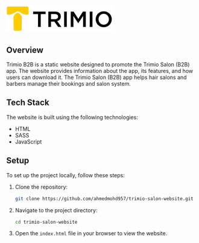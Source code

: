 # ![alt text](assets/images/title.svg)

## Overview

Trimio B2B is a static website designed to promote the Trimio Salon (B2B) app. The website provides information about the app, its features, and how users can download it. The Trimio Salon (B2B) app helps hair salons and barbers manage their bookings and salon system.

## Tech Stack

The website is built using the following technologies:

- HTML
- SASS
- JavaScript

## Setup

To set up the project locally, follow these steps:

1. Clone the repository:

   ```sh
   git clone https://github.com/ahmedmohd957/trimio-salon-website.git
   ```

2. Navigate to the project directory:

   ```sh
   cd trimio-salon-website
   ```

3. Open the `index.html` file in your browser to view the website.
